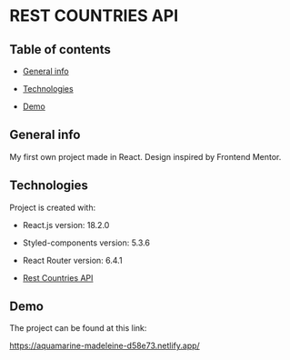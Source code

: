 # REST COUNTRIES API

## Table of contents

- [General info](#general-info)

- [Technologies](#technologies)

- [Demo](#demo)

## General info

My first own project made in React. 
Design inspired by Frontend Mentor.

## Technologies

Project is created with:

- React.js version: 18.2.0

- Styled-components version: 5.3.6

- React Router version: 6.4.1

- [Rest Countries API](https://restcountries.com/)

## Demo

The project can be found at this link:

https://aquamarine-madeleine-d58e73.netlify.app/
